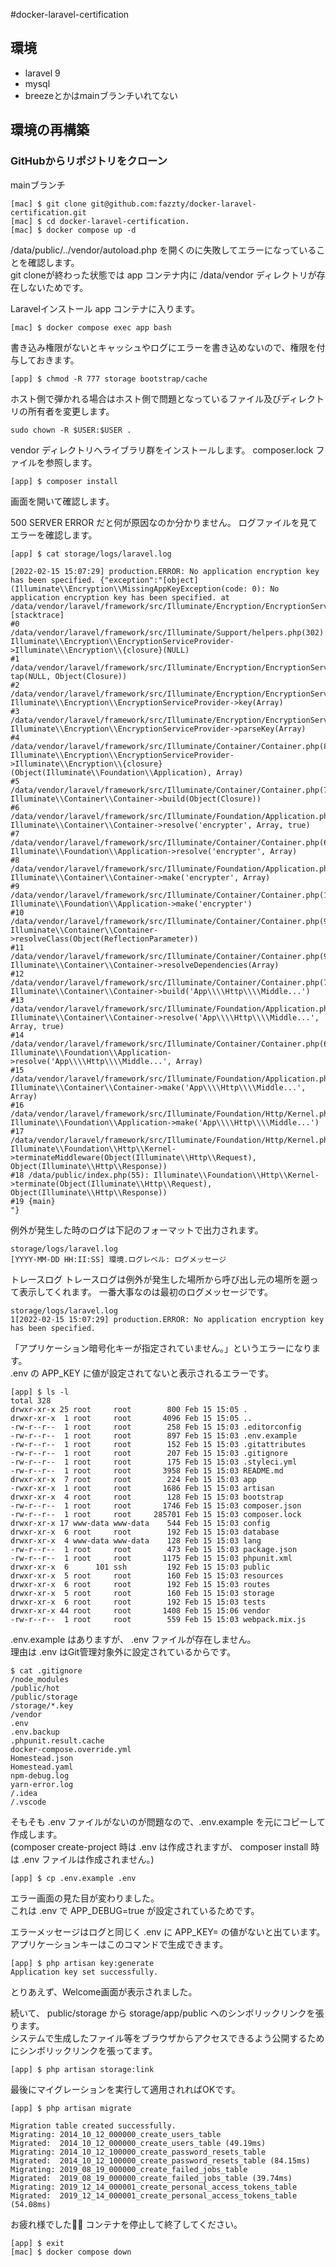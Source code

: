 #docker-laravel-certification

## 環境
- laravel 9
- mysql
- breezeとかはmainブランチいれてない

## 環境の再構築
### GitHubからリポジトリをクローン
mainブランチ

```
[mac] $ git clone git@github.com:fazzty/docker-laravel-certification.git
[mac] $ cd docker-laravel-certification.
[mac] $ docker compose up -d
```


/data/public/../vendor/autoload.php を開くのに失敗してエラーになっていることを確認します。  
git cloneが終わった状態では app コンテナ内に /data/vendor ディレクトリが存在しないためです。

Laravelインストール
app コンテナに入ります。

```
[mac] $ docker compose exec app bash
```
書き込み権限がないとキャッシュやログにエラーを書き込めないので、権限を付与しておきます。

```
[app] $ chmod -R 777 storage bootstrap/cache
```

ホスト側で弾かれる場合はホスト側で問題となっているファイル及びディレクトリの所有者を変更します。
```
sudo chown -R $USER:$USER .
```


vendor ディレクトリへライブラリ群をインストールします。
composer.lock ファイルを参照します。

```
[app] $ composer install
```
画面を開いて確認します。


500 SERVER ERROR だと何が原因なのか分かりません。
ログファイルを見てエラーを確認します。

```
[app] $ cat storage/logs/laravel.log
```

```
[2022-02-15 15:07:29] production.ERROR: No application encryption key has been specified. {"exception":"[object] (Illuminate\\Encryption\\MissingAppKeyException(code: 0): No application encryption key has been specified. at /data/vendor/laravel/framework/src/Illuminate/Encryption/EncryptionServiceProvider.php:79)
[stacktrace]
#0 /data/vendor/laravel/framework/src/Illuminate/Support/helpers.php(302): Illuminate\\Encryption\\EncryptionServiceProvider->Illuminate\\Encryption\\{closure}(NULL)
#1 /data/vendor/laravel/framework/src/Illuminate/Encryption/EncryptionServiceProvider.php(81): tap(NULL, Object(Closure))
#2 /data/vendor/laravel/framework/src/Illuminate/Encryption/EncryptionServiceProvider.php(60): Illuminate\\Encryption\\EncryptionServiceProvider->key(Array)
#3 /data/vendor/laravel/framework/src/Illuminate/Encryption/EncryptionServiceProvider.php(32): Illuminate\\Encryption\\EncryptionServiceProvider->parseKey(Array)
#4 /data/vendor/laravel/framework/src/Illuminate/Container/Container.php(873): Illuminate\\Encryption\\EncryptionServiceProvider->Illuminate\\Encryption\\{closure}(Object(Illuminate\\Foundation\\Application), Array)
#5 /data/vendor/laravel/framework/src/Illuminate/Container/Container.php(758): Illuminate\\Container\\Container->build(Object(Closure))
#6 /data/vendor/laravel/framework/src/Illuminate/Foundation/Application.php(855): Illuminate\\Container\\Container->resolve('encrypter', Array, true)
#7 /data/vendor/laravel/framework/src/Illuminate/Container/Container.php(694): Illuminate\\Foundation\\Application->resolve('encrypter', Array)
#8 /data/vendor/laravel/framework/src/Illuminate/Foundation/Application.php(840): Illuminate\\Container\\Container->make('encrypter', Array)
#9 /data/vendor/laravel/framework/src/Illuminate/Container/Container.php(1027): Illuminate\\Foundation\\Application->make('encrypter')
#10 /data/vendor/laravel/framework/src/Illuminate/Container/Container.php(947): Illuminate\\Container\\Container->resolveClass(Object(ReflectionParameter))
#11 /data/vendor/laravel/framework/src/Illuminate/Container/Container.php(908): Illuminate\\Container\\Container->resolveDependencies(Array)
#12 /data/vendor/laravel/framework/src/Illuminate/Container/Container.php(758): Illuminate\\Container\\Container->build('App\\\\Http\\\\Middle...')
#13 /data/vendor/laravel/framework/src/Illuminate/Foundation/Application.php(855): Illuminate\\Container\\Container->resolve('App\\\\Http\\\\Middle...', Array, true)
#14 /data/vendor/laravel/framework/src/Illuminate/Container/Container.php(694): Illuminate\\Foundation\\Application->resolve('App\\\\Http\\\\Middle...', Array)
#15 /data/vendor/laravel/framework/src/Illuminate/Foundation/Application.php(840): Illuminate\\Container\\Container->make('App\\\\Http\\\\Middle...', Array)
#16 /data/vendor/laravel/framework/src/Illuminate/Foundation/Http/Kernel.php(206): Illuminate\\Foundation\\Application->make('App\\\\Http\\\\Middle...')
#17 /data/vendor/laravel/framework/src/Illuminate/Foundation/Http/Kernel.php(180): Illuminate\\Foundation\\Http\\Kernel->terminateMiddleware(Object(Illuminate\\Http\\Request), Object(Illuminate\\Http\\Response))
#18 /data/public/index.php(55): Illuminate\\Foundation\\Http\\Kernel->terminate(Object(Illuminate\\Http\\Request), Object(Illuminate\\Http\\Response))
#19 {main}
"} 
```
例外が発生した時のログは下記のフォーマットで出力されます。

```
storage/logs/laravel.log
[YYYY-MM-DD HH:II:SS] 環境.ログレベル: ログメッセージ
```
トレースログ
トレースログは例外が発生した場所から呼び出し元の場所を遡って表示してくれます。
一番大事なのは最初のログメッセージです。

```
storage/logs/laravel.log
1[2022-02-15 15:07:29] production.ERROR: No application encryption key has been specified. 
```
「アプリケーション暗号化キーが指定されていません。」というエラーになります。  
.env の APP_KEY に値が設定されてないと表示されるエラーです。

```
[app] $ ls -l
total 328
drwxr-xr-x 25 root     root        800 Feb 15 15:05 .
drwxr-xr-x  1 root     root       4096 Feb 15 15:05 ..
-rw-r--r--  1 root     root        258 Feb 15 15:03 .editorconfig
-rw-r--r--  1 root     root        897 Feb 15 15:03 .env.example
-rw-r--r--  1 root     root        152 Feb 15 15:03 .gitattributes
-rw-r--r--  1 root     root        207 Feb 15 15:03 .gitignore
-rw-r--r--  1 root     root        175 Feb 15 15:03 .styleci.yml
-rw-r--r--  1 root     root       3958 Feb 15 15:03 README.md
drwxr-xr-x  7 root     root        224 Feb 15 15:03 app
-rwxr-xr-x  1 root     root       1686 Feb 15 15:03 artisan
drwxr-xr-x  4 root     root        128 Feb 15 15:03 bootstrap
-rw-r--r--  1 root     root       1746 Feb 15 15:03 composer.json
-rw-r--r--  1 root     root     285701 Feb 15 15:03 composer.lock
drwxr-xr-x 17 www-data www-data    544 Feb 15 15:03 config
drwxr-xr-x  6 root     root        192 Feb 15 15:03 database
drwxr-xr-x  4 www-data www-data    128 Feb 15 15:03 lang
-rw-r--r--  1 root     root        473 Feb 15 15:03 package.json
-rw-r--r--  1 root     root       1175 Feb 15 15:03 phpunit.xml
drwxr-xr-x  6      101 ssh         192 Feb 15 15:03 public
drwxr-xr-x  5 root     root        160 Feb 15 15:03 resources
drwxr-xr-x  6 root     root        192 Feb 15 15:03 routes
drwxr-xr-x  5 root     root        160 Feb 15 15:03 storage
drwxr-xr-x  6 root     root        192 Feb 15 15:03 tests
drwxr-xr-x 44 root     root       1408 Feb 15 15:06 vendor
-rw-r--r--  1 root     root        559 Feb 15 15:03 webpack.mix.js
```

.env.example はありますが、 .env ファイルが存在しません。  
理由は .env はGit管理対象外に設定されているからです。

```
$ cat .gitignore
/node_modules
/public/hot
/public/storage
/storage/*.key
/vendor
.env
.env.backup
.phpunit.result.cache
docker-compose.override.yml
Homestead.json
Homestead.yaml
npm-debug.log
yarn-error.log
/.idea
/.vscode
```

そもそも .env ファイルがないのが問題なので、.env.example を元にコピーして作成します。  
(composer create-project 時は .env は作成されますが、 composer install 時は .env ファイルは作成されません。)


```
[app] $ cp .env.example .env
```


エラー画面の見た目が変わりました。  
これは .env で APP_DEBUG=true が設定されているためです。  

エラーメッセージはログと同じく .env に APP_KEY= の値がないと出ています。  
アプリケーションキーはこのコマンドで生成できます。  

```
[app] $ php artisan key:generate
Application key set successfully.
```

とりあえず、Welcome画面が表示されました。

続いて、 public/storage から storage/app/public へのシンボリックリンクを張ります。  
システムで生成したファイル等をブラウザからアクセスできるよう公開するためにシンボリックリンクを張ってます。  

```
[app] $ php artisan storage:link
```

最後にマイグレーションを実行して適用されればOKです。

```
[app] $ php artisan migrate
```

```
Migration table created successfully.
Migrating: 2014_10_12_000000_create_users_table
Migrated:  2014_10_12_000000_create_users_table (49.19ms)
Migrating: 2014_10_12_100000_create_password_resets_table
Migrated:  2014_10_12_100000_create_password_resets_table (84.15ms)
Migrating: 2019_08_19_000000_create_failed_jobs_table
Migrated:  2019_08_19_000000_create_failed_jobs_table (39.74ms)
Migrating: 2019_12_14_000001_create_personal_access_tokens_table
Migrated:  2019_12_14_000001_create_personal_access_tokens_table (54.08ms)
```

お疲れ様でした🙌🙌 コンテナを停止して終了してください。

```
[app] $ exit
[mac] $ docker compose down
```